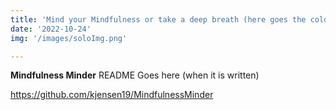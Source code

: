 ```yaml
---
title: 'Mind your Mindfulness or take a deep breath (here goes the cold water)'
date: '2022-10-24'
img: '/images/soloImg.png'

---
```


**Mindfulness Minder**
README Goes here (when it is written)


https://github.com/kjensen19/MindfulnessMinder